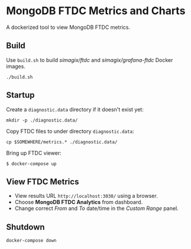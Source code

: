 # MongoDB FTDC Metrics and Charts
A dockerized tool to view MongoDB FTDC metrics.

## Build
Use `build.sh` to build *simagix/ftdc* and *simagix/grafana-ftdc* Docker images.

```
./build.sh
```

## Startup
Create a `diagnostic.data` directory if it doesn't exist yet:

```
mkdir -p ./diagnostic.data/
```

Copy FTDC files to under directory `diagnostic.data`:

```
cp $SOMEWHERE/metrics.* ./diagnostic.data/
```

Bring up FTDC viewer:

```
$ docker-compose up
```

## View FTDC Metrics

- View results URL `http://localhost:3030/` using a browser.
- Choose **MongoDB FTDC Analytics** from dashboard.
- Change correct *From* and *To* date/time in the *Custom Range* panel.

## Shutdown

```
docker-compose down
```
